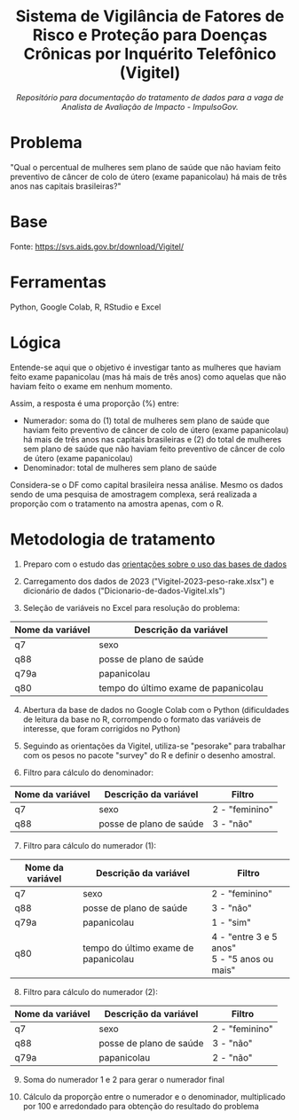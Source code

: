 <h1 align="center">Sistema de Vigilância de Fatores de Risco e Proteção para Doenças Crônicas
por Inquérito Telefônico (Vigitel)</h1>
<p align="center"><i>Repositório para documentação do tratamento de dados para a vaga de Analista de Avaliação de Impacto - ImpulsoGov.</i></p>

# Problema
"Qual o percentual de mulheres sem plano de saúde que não haviam feito preventivo de câncer de colo de útero (exame papanicolau) há mais de três anos nas capitais brasileiras?"

# Base
Fonte: https://svs.aids.gov.br/download/Vigitel/

# Ferramentas
Python, Google Colab, R, RStudio e Excel

# Lógica
Entende-se aqui que o objetivo é investigar tanto as mulheres que haviam feito exame papanicolau (mas há mais de três anos) como aquelas que não haviam feito o exame em nenhum momento.

Assim, a resposta é uma proporção (%) entre:
- Numerador: soma do (1) total de mulheres sem plano de saúde que haviam feito preventivo de câncer de colo de útero (exame papanicolau) há mais de três anos nas capitais brasileiras e (2) do total de mulheres sem plano de saúde que não haviam feito preventivo de câncer de colo de útero (exame papanicolau) 
- Denominador: total de mulheres sem plano de saúde 

Considera-se o DF como capital brasileira nessa análise. Mesmo os dados sendo de uma pesquisa de amostragem complexa, será realizada a proporção com o tratamento na amostra apenas, com o R.

# Metodologia de tratamento
1. Preparo com o estudo das [orientações sobre o uso das bases de dados](https://svs.aids.gov.br/download/Vigitel/Orientacoes-sobre-o-uso-das-bases-de-dados.pdf)

2. Carregamento dos dados de 2023 ("Vigitel-2023-peso-rake.xlsx") e dicionário de dados ("Dicionario-de-dados-Vigitel.xls")

3. Seleção de variáveis no Excel para resolução do problema:

|Nome da variável|Descrição da variável| 
|----------------|------------------| 
|q7|sexo| 
|q88|posse de plano de saúde| 
|q79a|papanicolau| 
|q80|tempo do último exame de papanicolau|

4. Abertura da base de dados no Google Colab com o Python (dificuldades de leitura da base no R, corrompendo o formato das variáveis de interesse, que foram corrigidos no Python)

5. Seguindo as orientações da Vigitel, utiliza-se "pesorake" para trabalhar com os pesos no pacote "survey" do R e definir o desenho amostral. 

6. Filtro para cálculo do denominador:

|Nome da variável|Descrição da variável| Filtro|
|----------------|------------------| ------|
|q7|sexo| 2 - "feminino"|	
|q88|posse de plano de saúde| 3	- "não"|

7. Filtro para cálculo do numerador (1):

|Nome da variável|Descrição da variável| Filtro|
|----------------|------------------| ------|
|q7|sexo| 2 - "feminino"|	
|q88|posse de plano de saúde| 3	- "não"|
|q79a|papanicolau| 1 - "sim"|
|q80|tempo do último exame de papanicolau|4 - "entre 3 e 5 anos"<br>5 - "5 anos ou mais"|

8. Filtro para cálculo do numerador (2):

|Nome da variável|Descrição da variável| Filtro|
|----------------|------------------| ------|
|q7|sexo| 2 - "feminino"|	
|q88|posse de plano de saúde| 3	- "não"|
|q79a|papanicolau| 2 - "não"|
		
9. Soma do numerador 1 e 2 para gerar o numerador final

10. Cálculo da proporção entre o numerador e o denominador, multiplicado por 100 e arredondado para obtenção do resultado do problema


